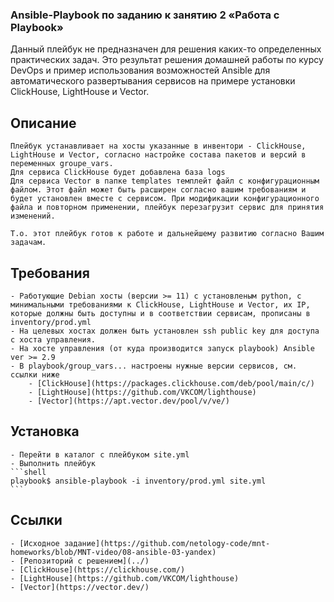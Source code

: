 ### Ansible-Playbook по заданию к занятию 2 «Работа с Playbook»

Данный плейбук не предназначен для решения каких-то определенных практических задач. Это результат решения домашней работы по курсу DevOps и пример использования возможностей Ansible для автоматического развертывания сервисов на примере установки ClickHouse, LightHouse и Vector.

## Описание

    Плейбук устанавливает на хосты указанные в инвентори - ClickHouse, LightHouse и Vector, согласно настройке состава пакетов и версий в переменных groupe_vars.
    Для сервиса ClickHouse будет добавлена база logs
    Для сервиса Vector в папке templates темплейт файл с конфигурационным файлом. Этот файл может быть расширен согласно вашим требованиям и будет установлен вместе с сервисом. При модификации конфигурационного файла и повторном применении, плейбук перезагрузит сервис для принятия изменений.  
    
    Т.о. этот плейбук готов к работе и дальнейшему развитию согласно Вашим задачам.  

## Требования

    - Работующие Debian хосты (версии >= 11) с установленым python, с минимальными требованиями к ClickHouse, LightHouse и Vector, их IP, которые должны быть доступны и в соответствии сервисам, прописаны в inventory/prod.yml
    - На целевых хостах должен быть установлен ssh public key для доступа с хоста управления.
    - На хосте управления (от куда производится запуск playbook) Ansible ver >= 2.9
    - В playbook/group_vars... настроены нужные версии сервисов, см. ссылки ниже 
        - [ClickHouse](https://packages.clickhouse.com/deb/pool/main/c/)
        - [LightHouse](https://github.com/VKCOM/lighthouse)
        - [Vector](https://apt.vector.dev/pool/v/ve/)

## Установка

    - Перейти в каталог с плейбуком site.yml
    - Выполнить плейбук
    ```shell
    playbook$ ansible-playbook -i inventory/prod.yml site.yml
    ```

## Ссылки
    
    - [Исходное задание](https://github.com/netology-code/mnt-homeworks/blob/MNT-video/08-ansible-03-yandex)
    - [Репозиторий с решением](../)
    - [ClickHouse](https://clickhouse.com/)
    - [LightHouse](https://github.com/VKCOM/lighthouse)
    - [Vector](https://vector.dev/) 